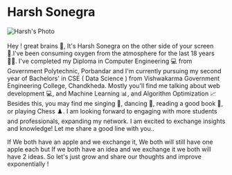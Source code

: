 <h1>Harsh Sonegra</h1>
<picture>
 <img alt="Harsh's Photo" src="![IMG_0381](https://github.com/virtualharsh/virtualharsh/assets/104259388/44950092-c5b1-418e-9919-d5e95296f587)">
</picture><br><br>
Hey ! great brains 👋, It's Harsh Sonegra on the other side of your screen 📱.I've been consuming oxygen from the atmosphere for the last 18 years 🧑‍🎓. I've completed my Diploma in Computer Engineering 💻 from Government Polytechnic, Porbandar and I'm currently pursuing my second year of Bachelors' in CSE ( Data Science ) from Vishwakarma Government Engineering College, Chandkheda. Mostly you'll find me talking about web development 💻, and Machine Learning 📊, and Algorithm Optimization 📈 Besides this, you may find me singing 🎤, dancing 🕺, reading a good book 📖, or playing Chess ♟️. I am looking forward to engaging with more students and professionals, expanding my network. I am excited to exchange insights and knowledge! Let me share a good line with you.. 

If We both have an apple and we exchange it, We both will still have one apple each but If we both have an idea and we exchange it we both will have 2 ideas. So let's just grow and share our thoughts and improve exponentially !
